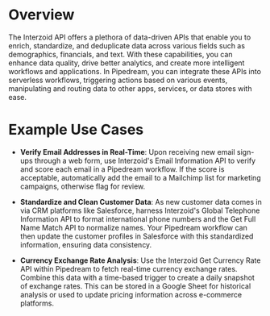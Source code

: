 # Overview

The Interzoid API offers a plethora of data-driven APIs that enable you to enrich, standardize, and deduplicate data across various fields such as demographics, financials, and text. With these capabilities, you can enhance data quality, drive better analytics, and create more intelligent workflows and applications. In Pipedream, you can integrate these APIs into serverless workflows, triggering actions based on various events, manipulating and routing data to other apps, services, or data stores with ease.

# Example Use Cases

- **Verify Email Addresses in Real-Time**: Upon receiving new email sign-ups through a web form, use Interzoid's Email Information API to verify and score each email in a Pipedream workflow. If the score is acceptable, automatically add the email to a Mailchimp list for marketing campaigns, otherwise flag for review.

- **Standardize and Clean Customer Data**: As new customer data comes in via CRM platforms like Salesforce, harness Interzoid's Global Telephone Information API to format international phone numbers and the Get Full Name Match API to normalize names. Your Pipedream workflow can then update the customer profiles in Salesforce with this standardized information, ensuring data consistency.

- **Currency Exchange Rate Analysis**: Use the Interzoid Get Currency Rate API within Pipedream to fetch real-time currency exchange rates. Combine this data with a time-based trigger to create a daily snapshot of exchange rates. This can be stored in a Google Sheet for historical analysis or used to update pricing information across e-commerce platforms.
